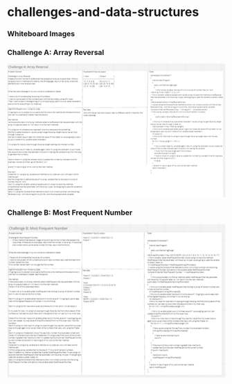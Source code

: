 # challenges-and-data-structures
### Whiteboard Images

### Challenge A: Array Reversal
![Array Reversal Whiteboard](images/code-challenge1/cc1Miro.png)

### Challenge B: Most Frequent Number
![Most Frequent Number Whiteboard](images/code-challenge2/cc2Miro.png)